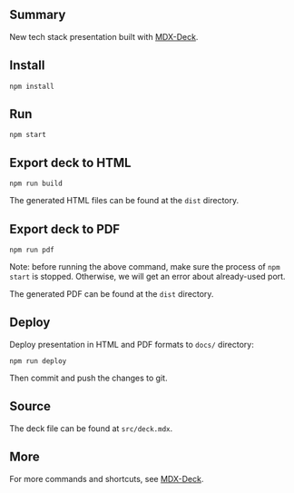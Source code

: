 ## Summary

New tech stack presentation built with [MDX-Deck](https://github.com/jxnblk/mdx-deck).

## Install

```
npm install
```

## Run

```
npm start
```

## Export deck to HTML

```
npm run build
```

The generated HTML files can be found at the `dist` directory.

## Export deck to PDF

```
npm run pdf
```

Note: before running the above command, make sure the process of `npm start` is stopped. Otherwise, we will get an error about already-used port.

The generated PDF can be found at the `dist` directory.

## Deploy

Deploy presentation in HTML and PDF formats to `docs/` directory:

```
npm run deploy
```

Then commit and push the changes to git.

## Source

The deck file can be found at `src/deck.mdx`.

## More

For more commands and shortcuts, see [MDX-Deck](https://github.com/jxnblk/mdx-deck).
